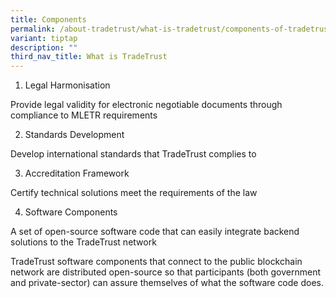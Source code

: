 ```yaml
---
title: Components
permalink: /about-tradetrust/what-is-tradetrust/components-of-tradetrust/
variant: tiptap
description: ""
third_nav_title: What is TradeTrust
---
```

<p></p><ol data-tight="true" class="tight"><li><p>Legal Harmonisation</p></li></ol><p>Provide legal validity for electronic negotiable documents through compliance to MLETR requirements</p><ol start="2" data-tight="true" class="tight"><li><p>Standards Development</p></li></ol><p>Develop international standards that TradeTrust complies to</p><ol start="3" data-tight="true" class="tight"><li><p>Accreditation Framework</p></li></ol><p>Certify technical solutions meet the requirements of the law</p><ol start="4" data-tight="true" class="tight"><li><p>Software Components</p></li></ol><p>A set of open-source software code that can easily integrate backend solutions to the TradeTrust network</p><p>TradeTrust software components that connect to the public blockchain network are distributed open-source so that participants (both government and private-sector) can assure themselves of what the software code does.</p><p></p>